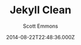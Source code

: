 ---
layout: JamstackTheme
title: Jekyll Clean
github: https://github.com/scotte/jekyll-clean
demo: https://scotte.github.io/jekyll-clean
author: Scott Emmons
ssg: Jekyll
date: 2014-08-22T22:48:36.000Z
description: 'A simple and clean Jekyll theme that''s easy to modify. See it here:'
stale: true
---
